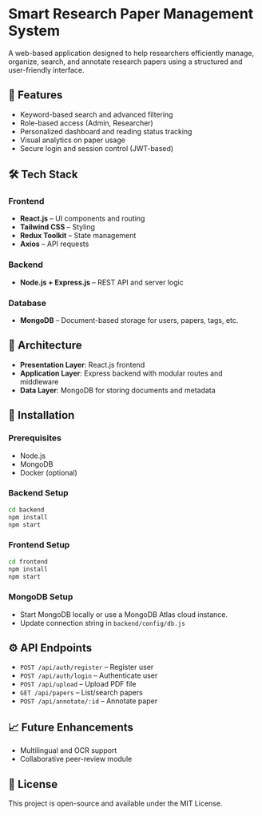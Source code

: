 # Smart Research Paper Management System

A web-based application designed to help researchers efficiently manage, organize, search, and annotate research papers using a structured and user-friendly interface.

## 📌 Features

- Keyword-based search and advanced filtering
- Role-based access (Admin, Researcher)
- Personalized dashboard and reading status tracking
- Visual analytics on paper usage
- Secure login and session control (JWT-based)

## 🛠 Tech Stack

### Frontend
- **React.js** – UI components and routing
- **Tailwind CSS** – Styling
- **Redux Toolkit** – State management
- **Axios** – API requests

### Backend
- **Node.js + Express.js** – REST API and server logic

### Database
- **MongoDB** – Document-based storage for users, papers, tags, etc.

## 🧱 Architecture

- **Presentation Layer**: React.js frontend
- **Application Layer**: Express backend with modular routes and middleware
- **Data Layer**: MongoDB for storing documents and metadata

## 🚀 Installation

### Prerequisites
- Node.js
- MongoDB
- Docker (optional)

### Backend Setup
```bash
cd backend
npm install
npm start
```

### Frontend Setup
```bash
cd frontend
npm install
npm start
```

### MongoDB Setup
- Start MongoDB locally or use a MongoDB Atlas cloud instance.
- Update connection string in `backend/config/db.js`

## ⚙️ API Endpoints

- `POST /api/auth/register` – Register user
- `POST /api/auth/login` – Authenticate user
- `POST /api/upload` – Upload PDF file
- `GET /api/papers` – List/search papers
- `POST /api/annotate/:id` – Annotate paper

## 📈 Future Enhancements

- Multilingual and OCR support
- Collaborative peer-review module

## 📜 License

This project is open-source and available under the MIT License.
